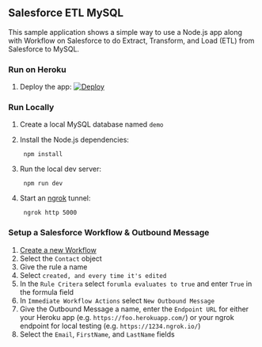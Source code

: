 Salesforce ETL MySQL
--------------------

This sample application shows a simple way to use a Node.js app along with Workflow on Salesforce to do Extract, Transform, and Load (ETL) from Salesforce to MySQL.

### Run on Heroku
1. Deploy the app: [![Deploy](https://www.herokucdn.com/deploy/button.png)](https://heroku.com/deploy)


### Run Locally

1. Create a local MySQL database named `demo`
1. Install the Node.js dependencies:

        npm install

1. Run the local dev server:

        npm run dev

1. Start an [ngrok](https://ngrok.com/) tunnel:

        ngrok http 5000


### Setup a Salesforce Workflow & Outbound Message

1. [Create a new Workflow](https://login.salesforce.com/01Q)
1. Select the `Contact` object
1. Give the rule a name
1. Select `created, and every time it's edited`
1. In the `Rule Critera` select `forumla evaluates to true` and enter `True` in the formula field
1. In `Immediate Workflow Actions` select `New Outbound Message`
1. Give the Outbound Message a name, enter the `Endpoint URL` for either your Heroku app (e.g. `https://foo.herokuapp.com/`) or your ngrok endpoint for local testing (e.g. `https://1234.ngrok.io/`)
1. Select the `Email`, `FirstName`, and `LastName` fields
